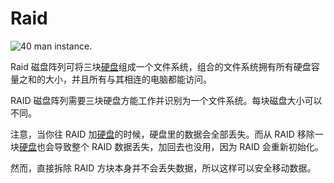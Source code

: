 # Raid

![40 man instance.](oredict:opencomputers:raid)

Raid 磁盘阵列可将三块[硬盘](../item/hdd1.md)组成一个文件系统，组合的文件系统拥有所有硬盘容量之和的大小，并且所有与其相连的电脑都能访问。

RAID 磁盘阵列需要三块硬盘方能工作并识别为一个文件系统。每块磁盘大小可以不同。

注意，当你往 RAID 加[硬盘](../item/hdd1.md)的时候，硬盘里的数据会全部丢失。而从 RAID 移除一块[硬盘](../item/hdd1.md)也会导致整个 RAID 数据丢失，加回去也没用，因为 RAID 会重新初始化。

然而，直接拆除 RAID 方块本身并不会丢失数据，所以这样可以安全移动数据。
